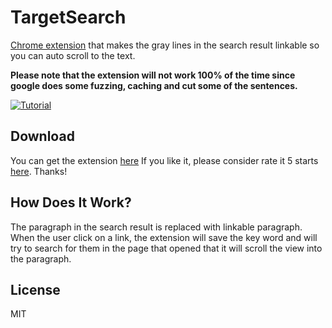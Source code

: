 # TargetSearch
[Chrome extension](https://chrome.google.com/webstore/detail/targetsearch/nohmjponpgbnhjokbmagdbnjpnmdaigb) that makes the gray lines in the search result linkable so you can auto scroll to the text.

**Please note that the extension will not work 100% of the time since google does some fuzzing, caching and cut some of the sentences.**

[![Tutorial](https://s13.postimg.org/vjweoxuhz/welcome-tut.gif)](https://postimg.org/image/ts3fu1b4z/)

## Download
You can get the extension [here](https://chrome.google.com/webstore/detail/targetsearch/nohmjponpgbnhjokbmagdbnjpnmdaigb) If you like it, please consider rate it 5 starts [here](https://chrome.google.com/webstore/detail/target-search/nohmjponpgbnhjokbmagdbnjpnmdaigb/reviews). Thanks!

## How Does It Work?
The paragraph in the search result is replaced with linkable paragraph. 
When the user click on a link, the extension will save the key word and will try to search for them in the page that opened that it will scroll the view into the paragraph.

## License
MIT

